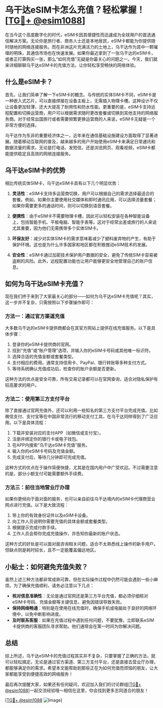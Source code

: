 # 乌干达eSIM卡怎么充值？轻松掌握！[[TG💪+ @esim1088](https://t.me/s/esim1088)]

在当今这个高度数字化的时代，eSIM卡因其便捷性而迅速成为全球用户的首选通信解决方案。无论你是旅行者、商务人士还是本地居民，eSIM卡都能为你提供随时随地的网络连接服务。而在非洲这片充满活力的土地上，乌干达作为其中一颗璀璨的明珠，其通信市场也在快速发展。如果你最近拿到了一张乌干达的eSIM卡，或者正打算购买一张，那么“如何充值”无疑是你最关心的问题之一。今天，我们就来详细聊聊乌干达eSIM卡的充值方法，让你轻松享受畅快的网络体验。

## 什么是eSIM卡？

首先，让我们简单了解一下eSIM卡的概念。与传统的实体SIM卡不同，eSIM卡是一种嵌入式芯片，可以直接焊接在设备主板上，无需插入物理卡槽。这种设计不仅让设备更加轻薄，还大大提高了耐用性和防水性能。更重要的是，eSIM卡支持远程配置和切换运营商，用户可以根据需求随时更改套餐或切换到其他支持的网络服务商。对于经常出国旅行或者需要频繁更换运营商的人来说，eSIM卡无疑是一个非常方便的选择。

乌干达作为东非的重要经济体之一，近年来在通信基础设施建设方面取得了显著进展。随着移动互联网的普及，越来越多的用户开始使用eSIM卡来满足日常通讯和数据流量的需求。无论是打电话、发短信，还是浏览网页、观看视频，eSIM卡都能提供稳定且高效的网络连接服务。

## 乌干达eSIM卡的优势

相比传统实体SIM卡，乌干达eSIM卡具有以下几个明显优势：

1. **灵活性**：eSIM卡支持多运营商切换，用户可以根据自己的需求选择最适合的套餐。例如，如果你主要使用社交媒体和即时通讯应用，可以选择流量套餐；如果你需要更多的通话时间，则可以切换到语音套餐。
   
2. **便携性**：由于eSIM卡不需要物理卡槽，因此可以轻松安装在各种智能设备上，包括智能手机、平板电脑、智能手表等。这对于经常出差或旅行的人来说尤其重要，因为他们无需携带多个实体SIM卡。

3. **环保友好**：减少对实体SIM卡的需求意味着减少了塑料废弃物的产生，有助于保护环境。这也是为什么许多国家和地区都在积极推动eSIM技术的发展。

4. **安全性**：eSIM卡通过加密技术保护用户数据的安全，避免了传统SIM卡容易被盗刷的风险。此外，远程配置功能也让用户能够更安全地管理自己的账户信息。

## 如何为乌干达eSIM卡充值？

现在我们终于来到了大家最关心的部分——如何为乌干达eSIM卡充值呢？其实，这一步并不复杂，只需按照以下步骤操作即可：

### 方法一：通过官方渠道充值

大多数乌干达的eSIM卡提供商都会在其官方网站上提供在线充值服务。以下是具体步骤：

1. 登录你的eSIM卡提供商的官网。
2. 找到“充值”或“账户管理”选项，并输入你的eSIM卡号码或其他唯一标识符。
3. 选择合适的充值金额或套餐类型。
4. 支付相应的费用。通常支持信用卡、PayPal、银行转账等多种支付方式。
5. 等待系统确认充值成功后，检查你的账户余额是否更新。

这种方法的优点是安全可靠，所有交易记录都可以在官网查询，适合对隐私保护有较高要求的用户。

### 方法二：使用第三方支付平台

除了直接通过官网充值外，还可以利用一些知名的第三方支付平台完成充值。比如微信支付、支付宝等在中国非常流行的移动支付工具，在乌干达同样得到了广泛应用。以下是具体流程：

1. 下载并安装对应的支付APP（如微信或支付宝）。
2. 注册并绑定你的银行卡或电子钱包。
3. 在APP内搜索“乌干达eSIM卡充值”服务。
4. 输入你的eSIM卡号码及充值金额。
5. 完成支付后，等待几分钟即可完成充值。

这种方式的优点在于操作简便快捷，尤其是在国内用户中广受欢迎。不过需要注意的是，部分小额支付可能需要额外手续费。

### 方法三：前往当地营业厅办理

如果你更倾向于面对面的服务，也可以亲自前往乌干达境内的eSIM卡代理商营业网点进行充值。以下是大致流程：

1. 带上你的有效身份证件以及eSIM卡设备。
2. 向工作人员说明你需要充值的具体金额或套餐类型。
3. 根据提示完成付款手续。
4. 工作人员会帮你完成充值操作，并告知你最新的账户状态。

这种方式的好处是可以面对面咨询相关问题，适合不太熟悉线上操作的新手用户。但缺点则是耗时较长，且不一定能覆盖偏远地区。

## 小贴士：如何避免充值失败？

虽然上述三种方法都非常成熟可靠，但在实际操作过程中仍然可能会遇到一些小麻烦。为了确保充值顺利，请务必注意以下几点：

- **核对信息准确性**：无论是通过官网还是第三方平台充值，都必须仔细核对eSIM卡号码、充值金额等关键信息，避免因错误导致失败。
- **保持网络畅通**：特别是在使用在线充值时，确保手机或电脑处于良好的网络环境中，以免中断影响进度。
- **及时联系客服**：如果在充值过程中遇到任何问题，不要犹豫，立即联系eSIM卡提供商的客服团队寻求帮助。他们通常会在第一时间为你解决问题。

## 总结

综上所述，乌干达eSIM卡的充值过程其实并不复杂，只要掌握了正确的方法，就可以轻松搞定。无论是通过官方渠道、第三方支付平台，还是直接去营业厅办理，都能够满足你的需求。希望本文能帮助到那些正在为如何充值而烦恼的朋友，让大家都能享受到便捷高效的网络服务！

最后再次提醒大家，如果还有任何疑问，欢迎加入我们的讨论群组[[TG💪+ @esim1088](https://t.me/s/esim1088)]一起交流经验哦～相信在这里，你会找到更多志同道合的朋友！

[[TG💪+ @esim1088](https://t.me/s/esim1088) ![Image](https://i.postimg.cc/4NQfJmqS/Snipaste-2025-05-13-00-14-12.png)]